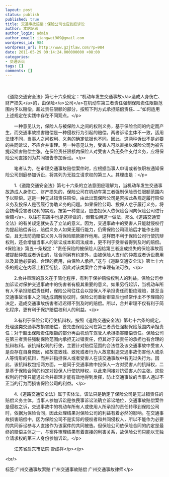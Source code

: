 ```yaml
---
layout: post
status: publish
published: true
title: 交通事故赔偿：保险公司也应到庭诉讼
author: 本站记者
author_login: admin
author_email: jiangwei909@gmail.com
wordpress_id: 984
wordpress_url: http://www.gzjtlaw.com/?p=984
date: 2011-05-29 09:14:24.000000000 +08:00
categories:
- 交通诉讼
tags: []
comments: []
---
```

<p><p>　　<p>《道路交通安全法》第七十六条规定：&ldquo;机动车发生<a>交通事故<&#47;a>造成人身伤亡、财产<a>损失<&#47;a>的，由<a><a>保险<&#47;a>公司<&#47;a>在机动车第三者责任强制保险责任限额范围内予以赔偿。超过责任限额的部分，按照下列方式承担赔偿责任&hellip;&hellip;&rdquo;如何适用上述规定在实践中存在不同观点。<&#47;p><p>　　一种意见认为，保险人与被保险人之间的权利义务，基于保险合同的约定而产生，而交通事故损害赔偿是一种侵权行为引起的赔偿。两者诉讼主体不一致，适用法律不同，当事人之间权利、义务的确定依据也不同。因此，这两种诉讼不是必要的共同诉讼，不应合并审理。另一种意见认为，受害人可以直接以保险公司为被告提起损害赔偿主张。在保险责任限额内保险人对受害人负无条件支付义务，应将保险公司直接列为共同被告参加诉讼。<&#47;p><p>　　笔者认为，在审理交通事故赔偿案件时，应根据当事人申请或者依职权通知保险公司到庭参加诉讼，将其列为无独立请求权的第三人。其理由是：<&#47;p><p>　　1.《道路交通安全法》第七十六条的立法意图应理解为，当机动车发生交通事故造成人身伤亡、财产损失的，保险公司在机动车第三者强制保险责任限额范围内予以赔偿。这是一种无过错责任赔偿，由此出现保险公司是否按此条规定履行赔偿义务及投保人是否履行协助义务的问题。如果保险公司、投保人怠于履行义务，将会妨碍受害者权利的实现。按第一种意见，应由投保人依保险合同向保险公司进行<a>索赔<&#47;a>，以往在实践中也是这样做的，但若沿用这一做法，那么《道路交通安全法》的有关规定就失去了立法的意义。因为，交通事故中的受害人只能就侵权行为提起赔偿诉讼，赔偿义务人如果无履行能力，仍需保险公司理赔后才能作出赔偿，且无法防范赔偿义务人将保险赔款挪作他用。这样既不利于保险公司行使抗辩权利，还会增加当事人的诉讼成本和司法成本，更不利于受害者得到及时的赔偿。《保险法》第五十条规定：&ldquo;责任保险的被保险人因给第三者造成损失的保险事故而被提起仲裁或者诉讼的，除合同另有约定外，由被保险人支付的仲裁或者诉讼费用以及其他必要的、合理的费用，由保险人承担。&rdquo;这与《道路交通安全法》第七十六条的规定在内容上相互衔接，因此对该类案件合并审理有法可依。<&#47;p><p>　　2.合并审理的意义在于简化程序，有利于保护赔偿权利人的利益。保险公司参加诉讼对保护交通事故中的伤害者有极其重要的意义。如果另行起诉，当机动车所有人不承担赔偿责任时，保险公司往往会以投保人不承担责任而拒绝理赔，甚至当交通事故当事人之间达成调解协议时，保险公司重新审查后也经常作出不予理赔的决定，造成交通事故伤害者迟迟得不到及时的赔偿。所以，合并审理不仅有利于简化程序，更有利于保护赔偿权利人的利益。<&#47;p><p>　　3.有利于保险公司行使抗辩权。按照《道路交通安全法》第七十六条的规定，处理这类交通事故损害赔偿，首先由保险公司在第三者责任强制保险范围内承担责任；对于超出保险责任限额的部分再由机动车驾驶人承担损害赔偿责任。保险公司在第三者责任强制保险范围内承担无过错责任，但其对于该责任的承担也有合理的抗辩权利。该抗辩权利的行使，主要针对赔偿范围的合法性及该交通事故中受害人是否存在自身原因，如故意致残、致死或者行为人故意制造交通事故伤害他人或杀人等情形的抗辩，而并非指担保人或者受害人在该交通事故中有无过失行为。因此，该抗辩权包括两方面，一是同于交通事故中投保人一方对受害人的抗辩权，二是基于保险合同的约定对投保人行使抗辩权，以此来间接对抗受害人的主张。这些权利的行使只能通过合并审理才能有效地得到发挥，防止交通事故的当事人通过不正当的行为而损害保险公司的利益。<&#47;p><p>　　4.《道路交通安全法》属于实体法，该法只是确定了保险公司是无过错责任的赔偿义务主体。当事人参加诉讼是依民事诉讼法确立诉讼地位，交通事故赔偿案件是侵权之诉，交通事故中的机动车所有人或使用人所承担的责任转移到保险公司时，依据为保险合同，因此处理结果对保险公司的利益有着必然的影响。在交通事故损害赔偿中，因为保险公司不是实际的侵权者和共同侵权人，所以不能作为必要的共同诉讼参与人直接作为该案件的共同被告。但保险公司依保险合同的约定是最终的赔偿主体之一，与案件审理结果有着直接的利害关系，故保险公司只能以无独立请求权的第三人身份参加诉讼。<&#47;p><p>　　江苏省启东市法院&middot;管成祥<&#47;p><&#47;p><br&#47;><p>标签:广州交通事故索赔 广州交通事故赔偿 广州交通事故律师<&#47;p>
